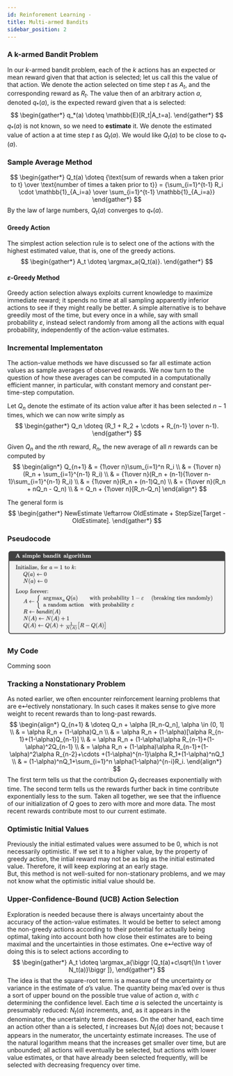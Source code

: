 ```yaml
---
id: Reinforement Learning - 
title: Multi-armed Bandits
sidebar_position: 2
---
```


### A k-armed Bandit Problem

In our $k$-armed bandit problem, each of the $k$ actions has an expected or mean reward given that that action is selected; let us call this the value of that action. We denote the action selected on time step $t$ as $A_t$, and the corresponding reward as $R_t$. The value then of an arbitrary action $a$, denoted $q_*(a)$, is the expected reward given that a is selected:
$$
\begin{gather*}
q_*(a) \doteq \mathbb{E}[R_t|A_t=a].
\end{gather*}
$$
$q_*(a)$ is not known, so we need to **estimate** it. We denote the estimated value of action a at time step $t$ as $Q_t(a)$. We would like $Q_t(a)$ to be close to $q_*(a)$.

### Sample Average Method

$$
\begin{gather*}
Q_t(a) \doteq {\text{sum of rewards when a taken prior to t} \over \text{number of times a taken prior to t}} = {\sum_{i=1}^{t-1} R_i \cdot \mathbb{1}_{A_i=a} \over \sum_{i=1}^{t-1} \mathbb{1}_{A_i=a}}
\end{gather*}
$$
By the law of large numbers, $Q_t(a)$ converges to $q_*(a)$.

#### Greedy Action

The simplest action selection rule is to select one of the actions with the highest estimated value, that is, one of the greedy actions.
$$
\begin{gather*}
A_t \doteq \argmax_a{Q_t(a)}.
\end{gather*}
$$

#### $\varepsilon$-Greedy Method

Greedy action selection always exploits current knowledge to maximize immediate reward; it spends no time at all sampling apparently inferior actions to see if they might really be better. A simple alternative is to behave greedily most of the time, but every once in a while, say with small probability $\varepsilon$, instead select randomly from among all the actions with equal probability, independently of the action-value estimates. 

### Incremental Implementaton

The action-value methods we have discussed so far all estimate action values as sample averages of observed rewards. We now turn to the question of how these averages can be computed in a computationally efficient manner, in particular, with constant memory and constant per-time-step computation.  

Let $Q_n$ denote the estimate of its action value after it has been selected $n - 1$ times, which we can now write simply as
$$
\begin{gather*}
Q_n \doteq {R_1 + R_2 + \cdots + R_{n-1} \over n-1}.
\end{gather*}
$$

Given $Q_n$ and the $n$th reward, $R_n$, the new average of all $n$ rewards can be computed by
$$
\begin{align*}
Q_{n+1} & = {1\over n}\sum_{i=1}^n R_i \\
& = {1\over n}(R_n + \sum_{i=1}^{n-1} R_i) \\
& = {1\over n}(R_n + (n-1){1\over n-1}\sum_{i=1}^{n-1} R_i) \\
& = {1\over n}(R_n + (n-1)Q_n) \\
& = {1\over n}(R_n + nQ_n - Q_n) \\
& = Q_n + {1\over n}[R_n-Q_n]
\end{align*}
$$

The general form is
$$
\begin{gather*}
NewEstimate \leftarrow OldEstimate + StepSize[Target - OldEstimate].
\end{gather*}
$$

### Pseudocode

![](/img/bandit.png)

### My Code

Comming soon

### Tracking a Nonstationary Problem

As noted earlier, we often encounter reinforcement learning problems that are e↵ectively nonstationary. In such cases it makes sense to give more weight to recent rewards than to long-past rewards.
$$
\begin{align*}
Q_{n+1} & \doteq Q_n + \alpha [R_n-Q_n], \alpha \in (0, 1] \\
& = \alpha R_n + (1-\alpha)Q_n \\
& = \alpha R_n + (1-\alpha)[\alpha R_{n-1}+(1-\alpha)Q_{n-1}] \\
& = \alpha R_n + (1-\alpha)\alpha R_{n-1}+(1-\alpha)^2Q_{n-1} \\
& = \alpha R_n + (1-\alpha)\alpha R_{n-1}+(1-\alpha)^2\alpha R_{n-2}+\cdots +(1-\alpha)^{n-1}\alpha R_1+(1-\alpha)^nQ_1 \\
& = (1-\alpha)^nQ_1+\sum_{i=1}^n \alpha(1-\alpha)^{n-i}R_i.
\end{align*}
$$
The first term tells us that the contribution  $Q_1$ decreases exponentially with time. The second term tells us the rewards further back in time contribute exponentially less to the sum. Taken all together, we see that the influence of our initialization of $Q$ goes to zero with more and more data. The most recent rewards contribute most to our current estimate.

### Optimistic Initial Values

Previously the initial estimated values were assumed to be 0, which is not necessarily optimistic. If we set it to a higher value, by the property of greedy action, the intial reward may not be as big as the initial estimated value. Therefore, it will keep exploring at an early stage.  
But, this method is not well-suited for non-stationary problems, and we may not know what the optimistic initial value should be.

### Upper-Confidence-Bound (UCB) Action Selection

Exploration is needed because there is always uncertainty about the accuracy of the action-value estimates. It would be better to select among the non-greedy actions according to their potential for actually being optimal, taking into account both how close their estimates are to being maximal and the uncertainties in those estimates. One e↵ective way of doing this is to select actions according to
$$
\begin{gather*}
A_t \doteq \argmax_a{\biggr [Q_t(a)+c\sqrt{\ln t \over N_t(a)}\biggr ]},
\end{gather*}
$$
The idea is that the square-root term is a measure of the uncertainty or variance in the estimate of $a$’s value. The quantity being max’ed over is thus a sort of upper bound on the possible true value of action $a$, with $c$ determining the confidence level. Each time $a$ is selected the uncertainty is presumably reduced: $N_t(a)$ increments, and, as it appears in the denominator, the uncertainty term decreases. On the other hand, each time an action other than a is selected, $t$ increases but
$N_t(a)$ does not; because t appears in the numerator, the uncertainty estimate increases. The use of the natural logarithm means that the increases get smaller over time, but are unbounded; all actions will eventually be selected, but actions with lower value estimates, or that have already been selected frequently, will be selected with decreasing frequency over time.